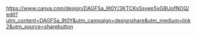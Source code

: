 https://www.canva.com/design/DAGFSa_9t0Y/3KTCKsSsyep5xG8lJofNOQ/edit?utm_content=DAGFSa_9t0Y&utm_campaign=designshare&utm_medium=link2&utm_source=sharebutton

